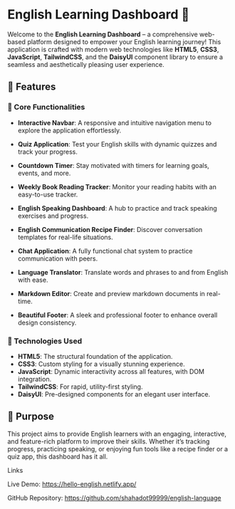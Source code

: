 # English Learning Dashboard 🚀  

Welcome to the **English Learning Dashboard** – a comprehensive web-based platform designed to empower your English learning journey! This application is crafted with modern web technologies like **HTML5**, **CSS3**, **JavaScript**, **TailwindCSS**, and the **DaisyUI** component library to ensure a seamless and aesthetically pleasing user experience.  

## 🌟 Features  

### 🔹 Core Functionalities  
- **Interactive Navbar**: A responsive and intuitive navigation menu to explore the application effortlessly. 

- **Quiz Application**: Test your English skills with dynamic quizzes and track your progress.  

- **Countdown Timer**: Stay motivated with timers for learning goals, events, and more.  
- **Weekly Book Reading Tracker**: Monitor your reading habits with an easy-to-use tracker.  
- **English Speaking Dashboard**: A hub to practice and track speaking exercises and progress.  

- **English Communication Recipe Finder**: Discover conversation templates for real-life situations. 

- **Chat Application**: A fully functional chat system to practice communication with peers.  
- **Language Translator**: Translate words and phrases to and from English with ease.  
- **Markdown Editor**: Create and preview markdown documents in real-time.  
- **Beautiful Footer**: A sleek and professional footer to enhance overall design consistency.  

### 🔹 Technologies Used  
- **HTML5**: The structural foundation of the application.  
- **CSS3**: Custom styling for a visually stunning experience.  
- **JavaScript**: Dynamic interactivity across all features, with DOM integration.  
- **TailwindCSS**: For rapid, utility-first styling.  
- **DaisyUI**: Pre-designed components for an elegant user interface.  

## 🎯 Purpose  
This project aims to provide English learners with an engaging, interactive, and feature-rich platform to improve their skills. Whether it’s tracking progress, practicing speaking, or enjoying fun tools like a recipe finder or a quiz app, this dashboard has it all.  


Links

Live Demo: https://hello-english.netlify.app/

GitHub Repository: https://github.com/shahadot99999/english-language